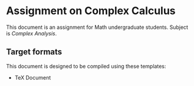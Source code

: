 # Assignment on Complex Calculus
This document is an assignment for Math undergraduate students. Subject is _Complex Analysis_.

## Target formats
This document is designed to be compiled using these templates:

- TeX Document
